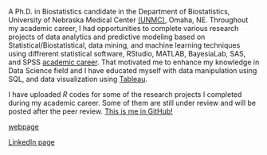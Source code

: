 A Ph.D. in Biostatistics candidate in the Department of Biostatistics, University of Nebraska Medical Center [(UNMC)](https://www.unmc.edu/publichealth/departments/biostatistics/), Omaha, NE. Throughout my academic career, I had opportunities to complete various research projects of data analytics and predictive modeling based on Statistical/Biostatistical, data mining, and machine learning techniques using diffrerent statistical software, RStudio, MATLAB, BayesiaLab, SAS, and SPSS [academic career](https://niroshar.github.io/My-Profile/Professional.html). That motivated me to enhance my knowledge in Data Science field and I have educated myself with data manipulation using SQL, and data visualization using [Tableau](https://public.tableau.com/profile/nirosha.p.rathnayake#!/). 

I have uploaded *R* codes for some of the research projects I completed during my academic career. Some of them are still under review and will be posted after the peer review.  [This is me in GitHub!](https://github.com/niroshar?tab=repositories)

[webpage](https://niroshar.github.io/My-Profile/)
 
[LinkedIn page](https://www.linkedin.com/in/nirosha-rathnayake-89501385/)

